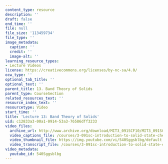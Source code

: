 ```yaml
---
content_type: resource
description: ''
draft: false
end_time: ''
file: null
file_size: '113459734'
file_type: ''
image_metadata:
  caption: ''
  credit: ''
  image-alt: ''
learning_resource_types:
- Lecture Videos
license: https://creativecommons.org/licenses/by-nc-sa/4.0/
ocw_type: ''
optional_tab_title: ''
optional_text: ''
parent_title: 13. Band Theory of Solids
parent_type: CourseSection
related_resources_text: ''
resource_index_text: ''
resourcetype: Video
start_time: ''
title: 'Lecture 13: Band Theory of Solids'
uid: c12833a3-00a1-0914-53a3-76586dff3233
video_files:
  archive_url: http://www.archive.org/download/MIT3_091SCF10/MIT3_091SCF10lec13_300k.mp4
  video_captions_file: /courses/3-091sc-introduction-to-solid-state-chemistry-fall-2010/0cdd85261b3550bd95995bdb6e30c4f5_540Sggsblbg.vtt
  video_thumbnail_file: https://img.youtube.com/vi/540Sggsblbg/default.jpg
  video_transcript_file: /courses/3-091sc-introduction-to-solid-state-chemistry-fall-2010/8e0af668dcf022ab944038c3362b077a_540Sggsblbg.pdf
video_metadata:
  youtube_id: 540Sggsblbg
---
```

